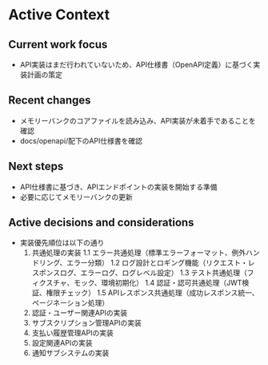 # Active Context

## Current work focus
- API実装はまだ行われていないため、API仕様書（OpenAPI定義）に基づく実装計画の策定

## Recent changes
- メモリーバンクのコアファイルを読み込み、API実装が未着手であることを確認
- docs/openapi/配下のAPI仕様書を確認

## Next steps
- API仕様書に基づき、APIエンドポイントの実装を開始する準備
- 必要に応じてメモリーバンクの更新

## Active decisions and considerations
- 実装優先順位は以下の通り
  1. 共通処理の実装
    1.1 エラー共通処理（標準エラーフォーマット、例外ハンドリング、エラー分類）
    1.2 ログ設計とロギング機能（リクエスト・レスポンスログ、エラーログ、ログレベル設定）
    1.3 テスト共通処理（フィクスチャ、モック、環境初期化）
    1.4 認証・認可共通処理（JWT検証、権限チェック）
    1.5 APIレスポンス共通処理（成功レスポンス統一、ページネーション処理）
  2. 認証・ユーザー関連APIの実装
  3. サブスクリプション管理APIの実装
  4. 支払い履歴管理APIの実装
  5. 設定関連APIの実装
  6. 通知サブシステムの実装
